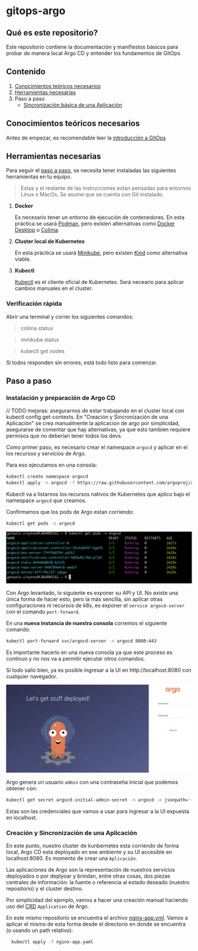 # gitops-argo

## Qué es este repositorio?

Este repositorio contiene la documentación y manifiestos básicos para probar de manera local Argo CD y entender los fundamentos de GitOps.

## Contenido

1. [Conocimientos teóricos necesarios](#conocimientos-teóricos-necesarios)
2. [Herramientas necesarias](#herramientas-necesarias)
3. Paso a paso 
   - [Sincronización básica de una Aplicación](#sincronización-básica-de-una-aplicación)

## Conocimientos teóricos necesarios

Antes de empezar, es recomendable leer la [introducción a GitOps](/docs/gitops.md)

## Herramientas necesarias

Para seguir el [paso a paso](#paso-a-paso), se necesita tener instaladas las siguientes herramientas en tu equipo.

> Estas y el restante de las instrucciones estan pensadas para entornos Linux o MacOs. Se asume que se cuenta con Git instalado.

1. **Docker**

    Es necesario tener un entorno de ejecución de contenedores.
    En esta práctica se usará [Podman](https://podman.io/), pero existen alternativas como [Docker Desktop](https://docs.docker.com/desktop/) o [Colima](https://github.com/abiosoft/colima).

2. **Cluster local de Kubernetes**

    En esta práctica se usará [Minikube](https://minikube.sigs.k8s.io/docs/), pero existen [Kind](https://kind.sigs.k8s.io/) como alternativa viable.

3. **Kubectl**

    [Kubectl](https://kubernetes.io/docs/tasks/tools/#kubectl) es el cliente oficial de Kubernetes. Será neceario para aplicar cambios manuales en el cluster.

### Verificación rápida

Abrir una terminal y correr los siguientes comandos:

> colima status

> minikube status

> kubectl get nodes

Si todos responden sin errores, está todo listo para comenzar.
    
## Paso a paso

### Instalación y preparación de Argo CD

// TODO mejoras: asegurarnos de estar trabajando en el cluster local con kubectl config get-contexts. En "Creación y Sincronización de una Aplicación" se crea manualmente la aplicacion de argo por simplicidad, asegurarse de comentar que hay alternativas, ya que esto tambien requiere permisos que no deberian tener todos los devs.

Como primer paso, es necesario crear el namespace `argocd` y aplicar en el los recursos y servicios de Argo.

Para eso ejecutamos en una consola:

```bash
kubectl create namespace argocd
kubectl apply -n argocd -f https://raw.githubusercontent.com/argoproj/argo-cd/stable/manifests/install.yaml
```

Kubectl va a listarnos los recursos nativos de Kubernetes que aplico bajo el namespace `argocd` que creamos.

Confirmamos que los pods de Argo estan corriendo:

```bash
kubectl get pods -n argocd 
```
![argo-cd-pods](./docs/images/argo-pods.png)

Con Argo levantado, lo siguiente es exponer su API y UI. No existe una única forma de hacer esto, pero la más sencilla, sin aplicar otras configuraciones ni recursos de k8s, es exponer el `service argocd-server` con el comando `port-forward`.

En una **nueva instancia de nuestra consola** corremos el siguiente comando:

```bash
kubectl port-forward svc/argocd-server -n argocd 8080:443
```

Es importante hacerlo en una nueva consola ya que este proceso es continuo y no nos va a permitir ejecutar otros comandos.

Si todo salió bien, ya es posible ingresar a la UI en http://localhost:8080 con cualquier navegador.

![argo-login](./docs/images/argo-login.png)

Argo genera un usuario `admin` con una contraseña inicial que podemos obtener con:

```bash
kubectl get secret argocd-initial-admin-secret -n argocd -o jsonpath='{.data.password}' | base64 -d
```

Estas son las credenciales que vamos a usar para ingresar a la UI expuesta en localhost.

### Creación y Sincronización de una Aplicación

En este punto, nuestro cluster de kunbernetes esta corriendo de forma local, Argo CD esta deployado en ese ambiente y su UI accesible en localhost:8080. Es momento de crear una `Aplicación`.

Las aplicaciones de Argo son la representación de nuestros servicios deployados o por deplyoar y brindan, entre otras cosas, dos piezas centrales de información: la fuente o referencia al estado deseado (nuestro repositorio) y el cluster destino.

Por simplicidad del ejemplo, vamos a hacer una creación manual haciendo uso del [CRD](https://kubernetes.io/docs/concepts/extend-kubernetes/api-extension/custom-resources/) `Application` de Argo.

En este mismo repositorio se encuentra el archivo [nginx-app.yml](./apps/nginx-app.yml). Vamos a aplicar el mismo de esta forma desde el directorio en donde se encuentra (o usando un path relativo):

```bash
  kubectl apply -f nginx-app.yaml
```
